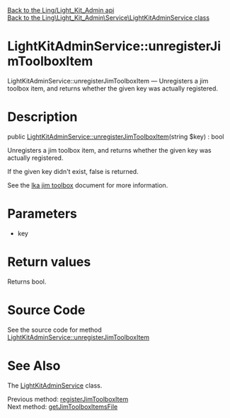 [Back to the Ling/Light_Kit_Admin api](https://github.com/lingtalfi/Light_Kit_Admin/blob/master/doc/api/Ling/Light_Kit_Admin.md)<br>
[Back to the Ling\Light_Kit_Admin\Service\LightKitAdminService class](https://github.com/lingtalfi/Light_Kit_Admin/blob/master/doc/api/Ling/Light_Kit_Admin/Service/LightKitAdminService.md)


LightKitAdminService::unregisterJimToolboxItem
================



LightKitAdminService::unregisterJimToolboxItem — Unregisters a jim toolbox item, and returns whether the given key was actually registered.




Description
================


public [LightKitAdminService::unregisterJimToolboxItem](https://github.com/lingtalfi/Light_Kit_Admin/blob/master/doc/api/Ling/Light_Kit_Admin/Service/LightKitAdminService/unregisterJimToolboxItem.md)(string $key) : bool




Unregisters a jim toolbox item, and returns whether the given key was actually registered.

If the given key didn't exist, false is returned.


See the [lka jim toolbox](https://github.com/lingtalfi/Light_Kit_Admin/blob/master/doc/pages/lka-jim-toolbox.md) document for more information.




Parameters
================


- key

    


Return values
================

Returns bool.








Source Code
===========
See the source code for method [LightKitAdminService::unregisterJimToolboxItem](https://github.com/lingtalfi/Light_Kit_Admin/blob/master/Service/LightKitAdminService.php#L520-L536)


See Also
================

The [LightKitAdminService](https://github.com/lingtalfi/Light_Kit_Admin/blob/master/doc/api/Ling/Light_Kit_Admin/Service/LightKitAdminService.md) class.

Previous method: [registerJimToolboxItem](https://github.com/lingtalfi/Light_Kit_Admin/blob/master/doc/api/Ling/Light_Kit_Admin/Service/LightKitAdminService/registerJimToolboxItem.md)<br>Next method: [getJimToolboxItemsFile](https://github.com/lingtalfi/Light_Kit_Admin/blob/master/doc/api/Ling/Light_Kit_Admin/Service/LightKitAdminService/getJimToolboxItemsFile.md)<br>

